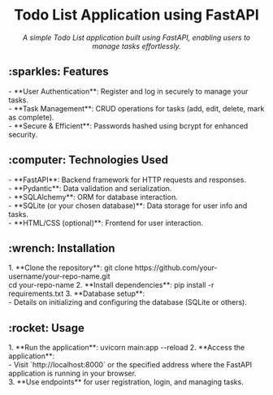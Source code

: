 <h1 align="center">Todo List Application using FastAPI</h1>
<p align="center">
  <i>A simple Todo List application built using FastAPI, enabling users to manage tasks effortlessly.</i>
</p>
<!-- Features -->
<h2>:sparkles: Features</h2>

<p>
- **User Authentication**: Register and log in securely to manage your tasks.<br>
- **Task Management**: CRUD operations for tasks (add, edit, delete, mark as complete).<br>
- **Secure & Efficient**: Passwords hashed using bcrypt for enhanced security.
</p>

<!-- Technologies Used -->
<h2>:computer: Technologies Used</h2>

<p>
- **FastAPI**: Backend framework for HTTP requests and responses.<br>
- **Pydantic**: Data validation and serialization.<br>
- **SQLAlchemy**: ORM for database interaction.<br>
- **SQLite (or your chosen database)**: Data storage for user info and tasks.<br>
- **HTML/CSS (optional)**: Frontend for user interaction.
</p>

<!-- Installation -->
<h2>:wrench: Installation</h2>

<p>
1. **Clone the repository**:
   git clone https://github.com/your-username/your-repo-name.git<br>
   cd your-repo-name
2. **Install dependencies**:
   pip install -r requirements.txt
3. **Database setup**:<br>
   - Details on initializing and configuring the database (SQLite or others).
</p>

<!-- Usage -->
<h2>:rocket: Usage</h2>

<p>
1. **Run the application**:
   uvicorn main:app --reload
2. **Access the application**:<br>
   - Visit `http://localhost:8000` or the specified address where the FastAPI application is running in your browser.<br>
3. **Use endpoints** for user registration, login, and managing tasks.
</p>


